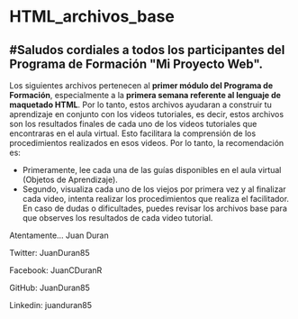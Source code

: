 # HTML_archivos_base

#Saludos cordiales a todos los participantes del Programa de Formación "Mi Proyecto Web".
----------------------------------------------------------------------------------------------------------------------------------
Los siguientes archivos pertenecen al **primer módulo del Programa de Formación**, especialmente a la **primera semana referente al lenguaje de maquetado HTML**. Por lo tanto, estos archivos ayudaran a construir tu aprendizaje en conjunto con los videos tutoriales, es decir, estos archivos son los resultados finales de cada uno de los videos tutoriales que encontraras en el aula virtual. Esto facilitara la comprensión de los procedimientos realizados en esos videos.
Por lo tanto, la recomendación es:
 * Primeramente, lee cada una de las guías disponibles en el aula virtual (Objetos de Aprendizaje).
 * Segundo, visualiza cada uno de los viejos por primera vez y al finalizar cada video, intenta realizar los procedimientos que realiza el facilitador. En caso de dudas o dificultades, puedes revisar los archivos base para que observes los resultados de cada video tutorial.

Atentamente…
Juan Duran

 Twitter: JuanDuran85
 
 Facebook: JuanCDuranR
 
 GitHub: JuanDuran85
 
 Linkedin: juanduran85

